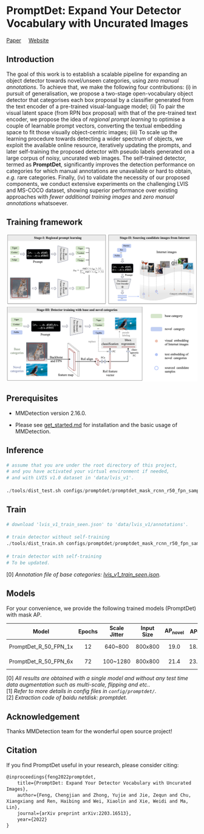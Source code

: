 
# PromptDet: Expand Your Detector  Vocabulary with Uncurated Images
[Paper](https://arxiv.org/abs/2203.16513) &nbsp; &nbsp; [Website](https://fcjian.github.io/promptdet)

## Introduction

The goal of this work is to establish a scalable pipeline for expanding an object detector towards novel/unseen categories, using *zero manual annotations*. To achieve that, we make the following four contributions: (i) in pursuit of generalisation, we propose a two-stage open-vocabulary object detector that categorises each box proposal by a classifier generated from the text encoder of a pre-trained visual-language model; (ii) To pair the visual latent space (from RPN box proposal) with that of the pre-trained text encoder, we propose the idea of *regional prompt learning* to optimise a couple of learnable prompt vectors, converting the textual embedding space to fit those visually object-centric images; (iii) To scale up the learning procedure towards detecting a wider spectrum of objects, we exploit the available online resource, iteratively updating the prompts, and later self-training the proposed detector with pseudo labels generated on a large corpus of noisy, uncurated web images. The self-trained detector, termed as **PromptDet**, significantly improves the detection performance on categories for which manual annotations are unavailable or hard to obtain, *e.g.* rare categories. Finally, (iv) to validate the necessity of our proposed components, we conduct extensive experiments on the challenging LVIS and MS-COCO dataset, showing superior performance over existing approaches with *fewer additional training images* and *zero manual annotations* whatsoever.

## Training framework
![method overview](resources/promptdet.png)

## Prerequisites

- MMDetection version 2.16.0.

- Please see [get_started.md](docs/get_started.md) for installation and the basic usage of MMDetection.

## Inference

```python
# assume that you are under the root directory of this project,
# and you have activated your virtual environment if needed,
# and with LVIS v1.0 dataset in 'data/lvis_v1'.

./tools/dist_test.sh configs/promptdet/promptdet_mask_rcnn_r50_fpn_sample1e-3_mstrain_1x_lvis_v1.py work_dirs/promptdet_mask_rcnn_r50_fpn_sample1e-3_mstrain_1x_lvis_v1.pth 4 --eval bbox segm
```

## Train
```python
# download 'lvis_v1_train_seen.json' to 'data/lvis_v1/annotations'.

# train detector without self-training
./tools/dist_train.sh configs/promptdet/promptdet_mask_rcnn_r50_fpn_sample1e-3_mstrain_1x_lvis_v1.py 4

# train detector with self-training
# To be updated.
```
[0] *Annotation file of base categories: [lvis_v1_train_seen.json](https://drive.google.com/file/d/1dZQ5ytHgJPv4VgYOyjJerq4adc6GQkkd/view?usp=sharing).*

## Models

For your convenience, we provide the following trained models (PromptDet) with mask AP.

Model | Epochs | Scale Jitter | Input Size | AP<sub>novel | AP<c>c | AP<sub>f | AP | Download
--- |:---:|:---:|:---:|:---:|:---:|:---:|:---:|:---:
PromptDet_R_50_FPN_1x | 12 | 640~800  | 800x800 | 19.0 | 18.5 | 25.8 | 21.4 | [google](https://drive.google.com/file/d/1JIl7om8BJGQSUtjlOgBvOBc7QXWiYSgM/view?usp=sharing) / [baidu]()
PromptDet_R_50_FPN_6x | 72 | 100~1280 | 800x800 | 21.4 | 23.3 | 29.3 | 25.3 | [google](https://drive.google.com/file/d/19v9zqAdfYA2qZcF6zbKlWvDRQCtOtlGt/view?usp=sharing) / [baidu]()

[0] *All results are obtained with a single model and without any test time data augmentation such as multi-scale, flipping and etc..* \
[1] *Refer to more details in config files in `config/promptdet/`.* \
[2] *Extraction code of baidu netdisk: promptdet.*


## Acknowledgement

Thanks MMDetection team for the wonderful open source project!


## Citation

If you find PromptDet useful in your research, please consider citing:

```
@inproceedings{feng2022promptdet,
    title={PromptDet: Expand Your Detector Vocabulary with Uncurated Images},
    author={Feng, Chengjian and Zhong, Yujie and Jie, Zequn and Chu, Xiangxiang and Ren, Haibing and Wei, Xiaolin and Xie, Weidi and Ma, Lin},
    journal={arXiv preprint arXiv:2203.16513},
    year={2022}
}
```


